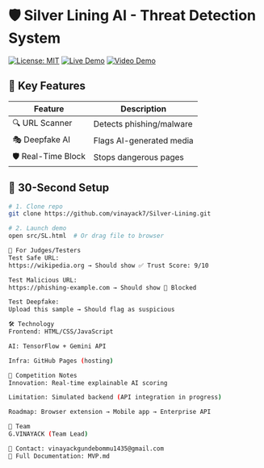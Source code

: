 # 🛡️ Silver Lining AI - Threat Detection System

[![License: MIT](https://img.shields.io/badge/License-MIT-blue.svg)](LICENSE)
[![Live Demo](https://img.shields.io/badge/Try_Online-Here-green)](https://github.com/vinayack7/Silver-Lining/blob/ed21798ce23424d19fe9a165d52c2b8a5e3bf4da/SL.html)
[![Video Demo](https://img.shields.io/badge/Watch_Video-Here-red)](https://drive.google.com/file/d/1FOLh3OPfuckIW0o2swGFXAWhN9ICngMA/view?usp=drivesdk)

## 🌟 Key Features
| Feature | Description |
|---------|-------------|
| 🔍 URL Scanner | Detects phishing/malware |
| 🎭 Deepfake AI | Flags AI-generated media |
| 🛡️ Real-Time Block | Stops dangerous pages |

## 🚀 30-Second Setup
```bash
# 1. Clone repo
git clone https://github.com/vinayack7/Silver-Lining.git

# 2. Launch demo
open src/SL.html  # Or drag file to browser

🧪 For Judges/Testers
Test Safe URL:
https://wikipedia.org → Should show ✅ Trust Score: 9/10

Test Malicious URL:
https://phishing-example.com → Should show 🚫 Blocked

Test Deepfake:
Upload this sample → Should flag as suspicious

🛠️ Technology
Frontend: HTML/CSS/JavaScript

AI: TensorFlow + Gemini API

Infra: GitHub Pages (hosting)

📌 Competition Notes
Innovation: Real-time explainable AI scoring

Limitation: Simulated backend (API integration in progress)

Roadmap: Browser extension → Mobile app → Enterprise API

👥 Team
G.VINAYACK (Team Lead)

📧 Contact: vinayackgundebommu1435@gmail.com
📄 Full Documentation: MVP.md
